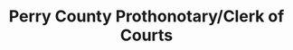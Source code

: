 ---
layout: repo
title: "Perry County Prothonotary/Clerk of Courts"
id: 14223
permalink: repos/14223/
---